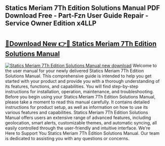 ## Statics Meriam 7Th Edition Solutions Manual PDF Download Free - Part-Fzn User Guide Repair - Service Owner Edition x4LLP

# <h2><a href="http://bc75284.oget.top/?id=Statics+Meriam+7Th+Edition+Solutions+Manual">🔗Download New 👉🔴 Statics Meriam 7Th Edition Solutions Manual</a></h2>

[![Statics Meriam 7Th Edition Solutions Manual new download](https://i.imgur.com/5g1atiW.png)](http://bc75284.oget.top/?id=Statics+Meriam+7Th+Edition+Solutions+Manual)
Welcome to the user manual for your newly delivered Statics Meriam 7Th Edition Solutions Manual. This comprehensive guide is intended to help you get started with your product and provide you with a thorough understanding of its features, functions, and capabilities. You will find step-by-step instructions for installation, operation, maintenance, and troubleshooting. Before you begin using your Statics Meriam 7Th Edition Solutions Manual, please take a moment to read this manual carefully. It contains detailed instructions for product setup, as well as information on how to use its various features and capabilities. Statics Meriam 7Th Edition Solutions Manual offers users an extensive range of advanced features, including geolocation, smart alerts, customizable themes, and automatic syncing, all easily controlled through the user-friendly and intuitive interface. We're Here to Support You Statics Meriam 7Th Edition Solutions Manual. Our team is dedicated to assisting you with any questions or concerns.
